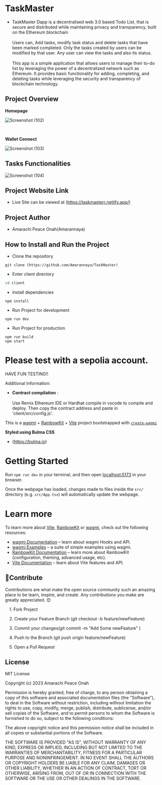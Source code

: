 
# TaskMaster

- TaskMaster Dapp is a decentralised web 3.0 based Todo List, that is  secure and distributed while maintaining privacy and transparency, built on the Ethereum blockchain<br/><br/>
Users can, Add tasks, modify task status and delete tasks that have been marked completed. Only the tasks created by users can be modified by that user.
Any user can view the tasks and also its status. <br><br>
This app is a simple application that allows users to manage their to-do list by leveraging the power of a decentralized network such as Ethereum. It provides basic functionality for adding, completing, and deleting tasks while leveraging the security and transparency of blockchain technology.

## **Project Overview** <br/>


 **Homepage**

![Screenshot (102)](https://user-images.githubusercontent.com/93910020/228671015-a2b78345-ab73-44c5-9878-cd0aad673995.png)


<br/>

 **Wallet Connect**

![Screenshot (103)](https://user-images.githubusercontent.com/93910020/228671062-9380053d-e136-4b08-ab8f-5966067fe919.png)

## **Tasks Functionalities**
![Screenshot (104)](https://user-images.githubusercontent.com/93910020/228671095-42ce58ae-3325-4946-9b9d-e710d3836675.png)



## **Project Website Link**

- Live Site can be viewed at (https://taskmasterr.netlify.app/)


## **Project Author**

- Amarachi Peace Onah(Amarannaya)


## **How to Install and Run the Project**

- Clone the repository
```git
git clone (https://github.com/Amarannaya/TaskMaster)
```
* Enter client directory
```bash
cd client
```
* Install dependencies
```npm
npm install
```
* Run Project for development
```npm
npm run dev
```
* Run Project for production
```npm
npm run build
npm start
```
# Please test with a sepolia account.
HAVE FUN TESTING!! 

Additional Information:
* __Contract compilation__ : <br><br>
Use Remix Ethereum IDE or Hardhat compile in vscode to compile and deploy.
Then copy the contract address and paste in 'client/src/config.js'.

This is a [wagmi](https://wagmi.sh) + [RainbowKit](https://rainbowkit.com) + [Vite](https://vitejs.dev/) project bootstrapped with [`create-wagmi`](https://github.com/wagmi-dev/wagmi/tree/main/packages/create-wagmi)


**Styled using Bulma CSS**
- (https://bulma.io)

# Getting Started

Run `npm run dev` in your terminal, and then open [localhost:5173](http://localhost:5173) in your browser.

Once the webpage has loaded, changes made to files inside the `src/` directory (e.g. `src/App.tsx`) will automatically update the webpage.

# Learn more

To learn more about [Vite](https://vitejs.dev/), [RainbowKit](https://rainbowkit.com) or [wagmi](https://wagmi.sh), check out the following resources:

- [wagmi Documentation](https://wagmi.sh) – learn about wagmi Hooks and API.
- [wagmi Examples](https://wagmi.sh/examples/connect-wallet) – a suite of simple examples using wagmi.
- [RainbowKit Documentation](https://rainbowkit.com/docs/introduction) – learn more about RainbowKit (configuration, theming, advanced usage, etc).
- [Vite Documentation](https://vitejs.dev/) – learn about Vite features and API.






## **🤝Contribute**
Contributions are what make the open source community such an amazing place to be learn, inspire, and create. Any contributions you make are greatly appreciated. 😊

 1. Fork Project

 2. Create your Feature Branch (git checkout -b feature/newFeature)

 3. Commit your changes(git commit -m "Add Some newFeature" )

 4. Push to the Branch (git push origin feature/newFeature)

 5. Open a Pull Request
 
## **License**

MIT License

Copyright (c) 2023 Amarachi Peace Onah

Permission is hereby granted, free of charge, to any person obtaining a copy
of this software and associated documentation files (the "Software"), to deal
in the Software without restriction, including without limitation the rights
to use, copy, modify, merge, publish, distribute, sublicense, and/or sell
copies of the Software, and to permit persons to whom the Software is
furnished to do so, subject to the following conditions:

The above copyright notice and this permission notice shall be included in all
copies or substantial portions of the Software.

THE SOFTWARE IS PROVIDED "AS IS", WITHOUT WARRANTY OF ANY KIND, EXPRESS OR
IMPLIED, INCLUDING BUT NOT LIMITED TO THE WARRANTIES OF MERCHANTABILITY,
FITNESS FOR A PARTICULAR PURPOSE AND NONINFRINGEMENT. IN NO EVENT SHALL THE
AUTHORS OR COPYRIGHT HOLDERS BE LIABLE FOR ANY CLAIM, DAMAGES OR OTHER
LIABILITY, WHETHER IN AN ACTION OF CONTRACT, TORT OR OTHERWISE, ARISING FROM,
OUT OF OR IN CONNECTION WITH THE SOFTWARE OR THE USE OR OTHER DEALINGS IN THE
SOFTWARE.

